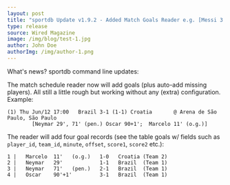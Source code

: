 ```yaml
---
layout: post
title: "sportdb Update v1.9.2 - Added Match Goals Reader e.g. [Messi 3', 45+1']"
type: release
source: Wired Magazine
image: /img/blog/test-1.jpg
author: John Doe
authorImg: /img/author-1.png
---
```



What's news? sportdb command line updates: 

The match schedule reader now will add goals (plus auto-add missing 
players). All still a little rough but working without any (extra) configuration. Example: 

~~~
(1) Thu Jun/12 17:00   Brazil 3-1 (1-1) Croatia       @ Arena de São Paulo, São Paulo
        [Neymar 29', 71' (pen.) Oscar 90+1';  Marcelo 11' (o.g.)] 
~~~

The reader will add four goal records (see the table goals w/ fields such as 
`player_id`, `team_id`, `minute`, `offset`, `score1`, `score2` etc.): 

~~~
1 |   Marcelo  11'   (o.g.)   1-0   Croatia (Team 2) 
2 |   Neymar   29'            1-1   Brazil  (Team 1) 
3 |   Neymar   71'   (pen.)   2-1   Brazil  (Team 1) 
4 |   Oscar    90'+1'         3-1   Brazil  (Team 1)
~~~

